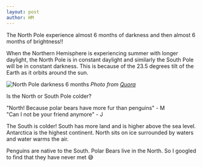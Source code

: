 ```yaml
---
layout: post
author: HM
---
```


The North Pole experience almost 6 months of darkness and then almost 6 months of brightness!!  

When the Northern Hemisphere is experiencing summer with longer daylight, the North Pole is in constant daylight and similarly the South Pole will be in constant darkness. This is because of the 23.5 degrees tilt of the Earth as it orbits around the sun.  

![North Pole darkness 6 months](https://qph.fs.quoracdn.net/main-qimg-988a1c2d654d867d7202f42a3a03ca9a.webp#center)
*Photo from [Quora](https://www.quora.com/Why-do-the-poles-experience-6-months-of-continuous-days-and-nights)*


Is the North or South Pole colder?  

"North! Because polar bears have more fur than penguins" - M  
"Can I not be your friend anymore" - J  

The South is colder! South has more land and is higher above the sea level. Antarctica is the highest continent. North sits on ice surrounded by waters and water warms the air. 

Penguins are native to the South. Polar Bears live in the North. So I googled to find that they have never met 😅